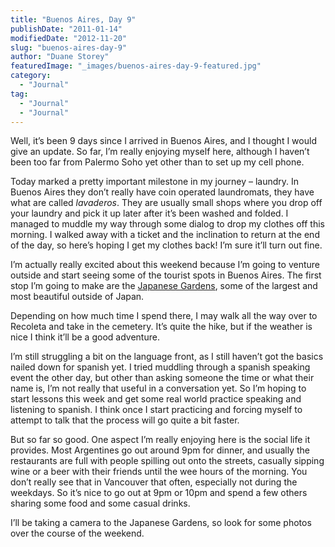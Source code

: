 ```yaml
---
title: "Buenos Aires, Day 9"
publishDate: "2011-01-14"
modifiedDate: "2012-11-20"
slug: "buenos-aires-day-9"
author: "Duane Storey"
featuredImage: "_images/buenos-aires-day-9-featured.jpg"
category:
  - "Journal"
tag:
  - "Journal"
  - "Journal"
---
```


Well, it’s been 9 days since I arrived in Buenos Aires, and I thought I would give an update. So far, I’m really enjoying myself here, although I haven’t been too far from Palermo Soho yet other than to set up my cell phone.

Today marked a pretty important milestone in my journey – laundry. In Buenos Aires they don’t really have coin operated laundromats, they have what are called *lavaderos*. They are usually small shops where you drop off your laundry and pick it up later after it’s been washed and folded. I managed to muddle my way through some dialog to drop my clothes off this morning. I walked away with a ticket and the inclination to return at the end of the day, so here’s hoping I get my clothes back! I’m sure it’ll turn out fine.

I’m actually really excited about this weekend because I’m going to venture outside and start seeing some of the tourist spots in Buenos Aires. The first stop I’m going to make are the [Japanese Gardens](http://en.wikipedia.org/wiki/Buenos_Aires_Japanese_Gardens), some of the largest and most beautiful outside of Japan.

Depending on how much time I spend there, I may walk all the way over to Recoleta and take in the cemetery. It’s quite the hike, but if the weather is nice I think it’ll be a good adventure.

I’m still struggling a bit on the language front, as I still haven’t got the basics nailed down for spanish yet. I tried muddling through a spanish speaking event the other day, but other than asking someone the time or what their name is, I’m not really that useful in a conversation yet. So I’m hoping to start lessons this week and get some real world practice speaking and listening to spanish. I think once I start practicing and forcing myself to attempt to talk that the process will go quite a bit faster.

But so far so good. One aspect I’m really enjoying here is the social life it provides. Most Argentines go out around 9pm for dinner, and usually the restaurants are full with people spilling out onto the streets, casually sipping wine or a beer with their friends until the wee hours of the morning. You don’t really see that in Vancouver that often, especially not during the weekdays. So it’s nice to go out at 9pm or 10pm and spend a few others sharing some food and some casual drinks.

I’ll be taking a camera to the Japanese Gardens, so look for some photos over the course of the weekend.